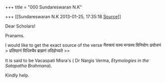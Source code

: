 +++
title = "000 Sundareswaran N.K"

+++
[[Sundareswaran N.K	2013-01-25, 17:35:18 [Source](https://groups.google.com/g/bvparishat/c/7kwM6gIMOzo)]]



Dear Scholars!

Pranams.

I would like to get the exact source of the verse नैरुक्त्यं यस्य मन्त्रस्य विनियोगः प्रयोजनं \> प्रतिष्ठानं विधिश्चैव ब्राह्मणं तदिहोच्यते \>\>

It is said to be Vacaspati Misra's ( Dr Nargis Verma, *Etymologies in the Satapatha Brahmana*).

Kindly help.

  

